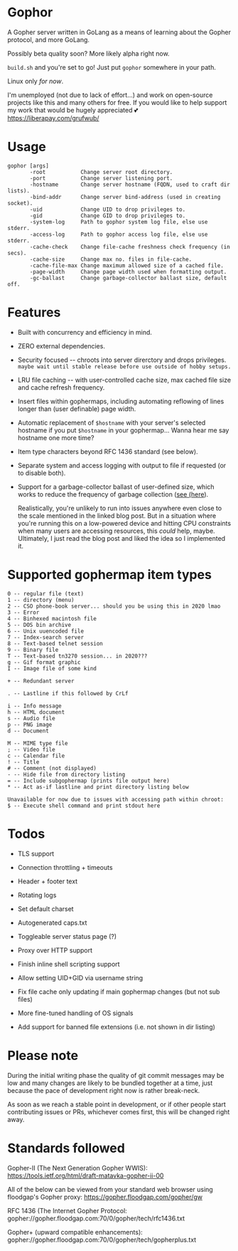 # Gophor

A Gopher server written in GoLang as a means of learning about the Gopher
protocol, and more GoLang.

Possibly beta quality soon? More likely alpha right now.

`build.sh` and you're set to go! Just put `gophor` somewhere in your path.

Linux only _for now_.

I'm unemployed (not due to lack of effort...) and work on open-source projects
like this and many others for free. If you would like to help support my work
that would be hugely appreciated 💕 https://liberapay.com/grufwub/

# Usage

```
gophor [args]
       -root           Change server root directory.
       -port           Change server listening port.
       -hostname       Change server hostname (FQDN, used to craft dir lists).
       -bind-addr      Change server bind-address (used in creating socket).
       -uid            Change UID to drop privileges to.
       -gid            Change GID to drop privileges to.
       -system-log     Path to gophor system log file, else use stderr.
       -access-log     Path to gophor access log file, else use stderr.
       -cache-check    Change file-cache freshness check frequency (in secs).
       -cache-size     Change max no. files in file-cache.
       -cache-file-max Change maximum allowed size of a cached file.
       -page-width     Change page width used when formatting output.
       -gc-ballast     Change garbage-collector ballast size, default off.
```

# Features

- Built with concurrency and efficiency in mind.

- ZERO external dependencies.

- Security focused -- chroots into server direrctory and drops
  privileges. `maybe wait until stable release before use outside of hobby
  setups.`

- LRU file caching -- with user-controlled cache size, max cached file size
  and cache refresh frequency.

- Insert files within gophermaps, including automating reflowing of lines
  longer than (user definable) page width.

- Automatic replacement of `$hostname` with your server's selected hostname
  if you put `$hostname` in your gophermap... Wanna hear me say hostname one
  more time?

- Item type characters beyond RFC 1436 standard (see below).

- Separate system and access logging with output to file if requested (or to
  disable both).

- Support for a garbage-collector ballast of user-defined size, which works
  to reduce the frequency of garbage collection ([see (here](https://blog.twitch.tv/en/2019/04/10/go-memory-ballast-how-i-learnt-to-stop-worrying-and-love-the-heap-26c2462549a2/)).

  Realistically, you're unlikely to run into issues anywhere even close to
  the scale mentioned in the linked blog post. But in a situation where
  you're running this on a low-powered device and hitting CPU constraints
  when many users are accessing resources, this _could_ help, maybe.
  Ultimately, I just read the blog post and liked the idea so I
  implemented it.

# Supported gophermap item types

```
0 -- regular file (text)
1 -- directory (menu)
2 -- CSO phone-book server... should you be using this in 2020 lmao
3 -- Error
4 -- Binhexed macintosh file
5 -- DOS bin archive
6 -- Unix uuencoded file
7 -- Index-search server
8 -- Text-based telnet session
9 -- Binary file
T -- Text-based tn3270 session... in 2020???
g -- Gif format graphic
I -- Image file of some kind

+ -- Redundant server

. -- Lastline if this followed by CrLf

i -- Info message
h -- HTML document
s -- Audio file
p -- PNG image
d -- Document

M -- MIME type file
; -- Video file
c -- Calendar file
! -- Title
# -- Comment (not displayed)
- -- Hide file from directory listing
= -- Include subgophermap (prints file output here)
* -- Act as-if lastline and print directory listing below

Unavailable for now due to issues with accessing path within chroot:
$ -- Execute shell command and print stdout here
```

# Todos

- TLS support

- Connection throttling + timeouts

- Header + footer text

- Rotating logs

- Set default charset

- Autogenerated caps.txt

- Toggleable server status page (?)

- Proxy over HTTP support

- Finish inline shell scripting support

- Allow setting UID+GID via username string

- Fix file cache only updating if main gophermap changes (but not sub files)

- More fine-tuned handling of OS signals

- Add support for banned file extensions (i.e. not shown in dir listing)

# Please note

During the initial writing phase the quality of git commit messages may be
low and many changes are likely to be bundled together at a time, just
because the pace of development right now is rather break-neck.

As soon as we reach a stable point in development, or if other people start
contributing issues or PRs, whichever comes first, this will be changed
right away.

# Standards followed

Gopher-II (The Next Generation Gopher WWIS):
https://tools.ietf.org/html/draft-matavka-gopher-ii-00

All of the below can be viewed from your standard web browser using
floodgap's Gopher proxy:
https://gopher.floodgap.com/gopher/gw

RFC 1436 (The Internet Gopher Protocol:
gopher://gopher.floodgap.com:70/0/gopher/tech/rfc1436.txt

Gopher+ (upward compatible enhancements):
gopher://gopher.floodgap.com:70/0/gopher/tech/gopherplus.txt
